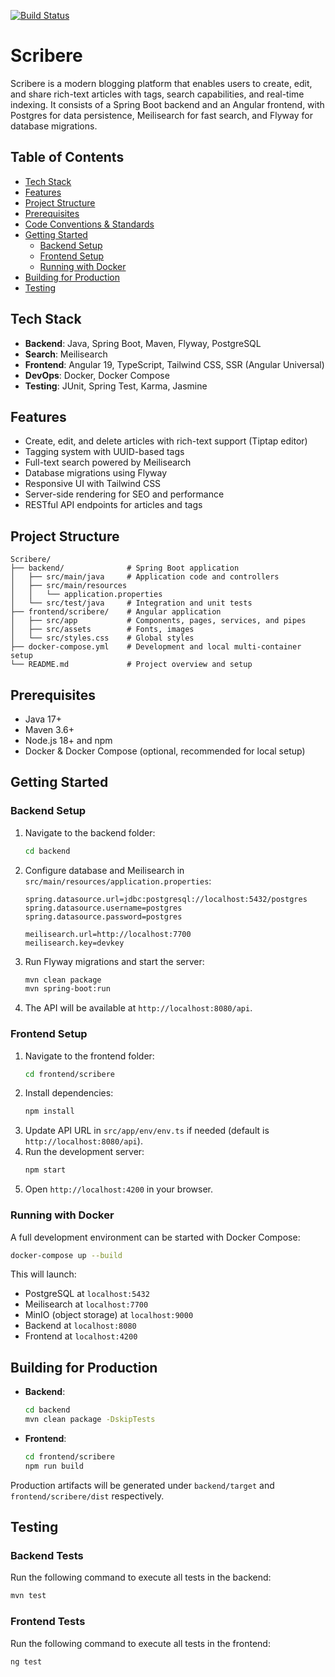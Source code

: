 [![Build Status](https://github.com/FredericFouche/Scribere/actions/workflows/WORKFLOW-FILE/badge.svg)](https://github.com/FredericFouche/Scribere)

# Scribere

Scribere is a modern blogging platform that enables users to create, edit, and share rich-text articles with tags, search capabilities, and real-time indexing. It consists of a Spring Boot backend and an Angular frontend, with Postgres for data persistence, Meilisearch for fast search, and Flyway for database migrations.

## Table of Contents

- [Tech Stack](#tech-stack)
- [Features](#features)
- [Project Structure](#project-structure)
- [Prerequisites](#prerequisites)
- [Code Conventions & Standards](#code-conventions--standards)
- [Getting Started](#getting-started)
  - [Backend Setup](#backend-setup)
  - [Frontend Setup](#frontend-setup)
  - [Running with Docker](#running-with-docker)
- [Building for Production](#building-for-production)
- [Testing](#testing)

## Tech Stack

- **Backend**: Java, Spring Boot, Maven, Flyway, PostgreSQL
- **Search**: Meilisearch
- **Frontend**: Angular 19, TypeScript, Tailwind CSS, SSR (Angular Universal)
- **DevOps**: Docker, Docker Compose
- **Testing**: JUnit, Spring Test, Karma, Jasmine

## Features

- Create, edit, and delete articles with rich-text support (Tiptap editor)
- Tagging system with UUID-based tags
- Full-text search powered by Meilisearch
- Database migrations using Flyway
- Responsive UI with Tailwind CSS
- Server-side rendering for SEO and performance
- RESTful API endpoints for articles and tags

## Project Structure

```plaintext
Scribere/
├── backend/              # Spring Boot application
│   ├── src/main/java     # Application code and controllers
│   ├── src/main/resources
│   │   └── application.properties
│   └── src/test/java     # Integration and unit tests
├── frontend/scribere/    # Angular application
│   ├── src/app           # Components, pages, services, and pipes
│   ├── src/assets        # Fonts, images
│   └── src/styles.css    # Global styles
├── docker-compose.yml    # Development and local multi-container setup
└── README.md             # Project overview and setup
```

## Prerequisites

- Java 17+
- Maven 3.6+
- Node.js 18+ and npm
- Docker & Docker Compose (optional, recommended for local setup)

## Getting Started

### Backend Setup

1. Navigate to the backend folder:
   ```bash
   cd backend
   ```
2. Configure database and Meilisearch in `src/main/resources/application.properties`:
   ```properties
   spring.datasource.url=jdbc:postgresql://localhost:5432/postgres
   spring.datasource.username=postgres
   spring.datasource.password=postgres

   meilisearch.url=http://localhost:7700
   meilisearch.key=devkey
   ```
3. Run Flyway migrations and start the server:
   ```bash
   mvn clean package
   mvn spring-boot:run
   ```
4. The API will be available at `http://localhost:8080/api`.

### Frontend Setup

1. Navigate to the frontend folder:
   ```bash
   cd frontend/scribere
   ```
2. Install dependencies:
   ```bash
   npm install
   ```
3. Update API URL in `src/app/env/env.ts` if needed (default is `http://localhost:8080/api`).
4. Run the development server:
   ```bash
   npm start
   ```
5. Open `http://localhost:4200` in your browser.

### Running with Docker

A full development environment can be started with Docker Compose:

```bash
docker-compose up --build
```

This will launch:
- PostgreSQL at `localhost:5432`
- Meilisearch at `localhost:7700`
- MinIO (object storage) at `localhost:9000`
- Backend at `localhost:8080`
- Frontend at `localhost:4200`

## Building for Production

- **Backend**:
  ```bash
  cd backend
  mvn clean package -DskipTests
  ```
- **Frontend**:
  ```bash
  cd frontend/scribere
  npm run build
  ```

Production artifacts will be generated under `backend/target` and `frontend/scribere/dist` respectively.

## Testing

### Backend Tests
Run the following command to execute all tests in the backend:

```bash
mvn test
```

### Frontend Tests
Run the following command to execute all tests in the frontend:

```bash
ng test
```
